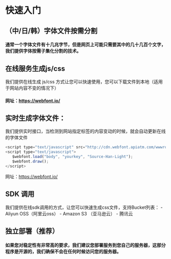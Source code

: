 # 快速入门

## （中/日/韩）字体文件按需分割
#### 通常一个字体文件有十几兆字节，但是网页上可能只需要其中的几十几百个文字，我们提供字体按需子集化分割的技术。

## 在线服务生成js/css
我们提供在线生成 js/css 方式让您可以快速使用，您可以下载文件到本地（适用于网站内容不变的情况下）
#### 网址：https://webfont.io/
## 实时生成字体文件：
我们提供实时接口，当检测到网站指定标签的内容变动的时候，就会自动更新在线的字体文件
``` javascript
<script type="text/javascript" src="http://cdn.webfont.apiatm.com/wwwroot/js/wf/webfont.api.min.js"></script>
<script type="text/javascript">
   $webfont.load("body", "yourkey", "Source-Han-Light");
   $webfont.draw();
</script>
```
网址：https://webfont.io/
## SDK 调用
我们提供在线sdk调用的方式，让您可以快速生成css文件，支持Bucket列表：
    - Aliyun OSS（阿里云oss）
    - Amazon S3 （亚马逊云）
    - 腾讯云

## 独立部署（推荐）
#### 如果您对稳定性有非常高的要求，我们建议您部署服务到您自己的服务器，这部分程序是开源的，我们确保不会在任何时候访问您的服务器。